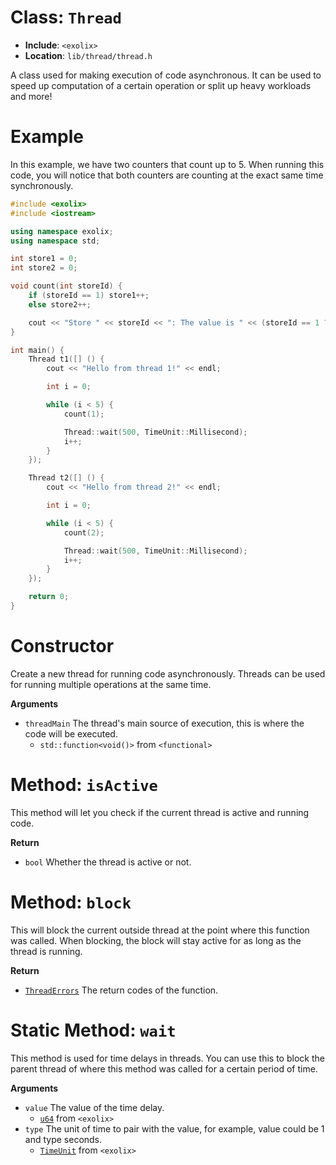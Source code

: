 # Class: `Thread`
 - **Include**: `<exolix>` 
 - **Location**: `lib/thread/thread.h`

A class used for making execution of code asynchronous. It can be used to speed up
computation of a certain operation or split up heavy workloads and more!

# Example
In this example, we have two counters that count up to 5.
When running this code, you will notice that both counters are counting
at the exact same time synchronously.

```cpp
#include <exolix>
#include <iostream>

using namespace exolix;
using namespace std;

int store1 = 0;
int store2 = 0;

void count(int storeId) {
    if (storeId == 1) store1++;
    else store2++;

    cout << "Store " << storeId << ": The value is " << (storeId == 1 ? store1 : store2) << endl;
}

int main() {
    Thread t1([] () {
        cout << "Hello from thread 1!" << endl;

        int i = 0;

        while (i < 5) {
            count(1);

            Thread::wait(500, TimeUnit::Millisecond);
            i++;
        }
    });

    Thread t2([] () {
        cout << "Hello from thread 2!" << endl;

        int i = 0;

        while (i < 5) {
            count(2);

            Thread::wait(500, TimeUnit::Millisecond);
            i++;
        }
    });

    return 0;
}
```

# Constructor
Create a new thread for running code asynchronously.
Threads can be used for running multiple operations at the same time.

**Arguments**
 - `threadMain` The thread's main source of execution, this is where the code will be executed.
   - `std::function<void()>` from `<functional>`

# Method: `isActive`
This method will let you check if the current thread is active and running code.

**Return**
 - `bool` Whether the thread is active or not.

# Method: `block`
This will block the current outside thread at the point where this function was called.
When blocking, the block will stay active for as long as the thread is running.

**Return**
 - [`ThreadErrors`](./ThreadErrors.md) The return codes of the function.

# Static Method: `wait`
This method is used for time delays in threads. You can use this to block
the parent thread of where this method was called for a certain period of time.

**Arguments**
 - `value` The value of the time delay.
   - [`u64`](../number/u64.md) from `<exolix>`
 - `type` The unit of time to pair with the value, for example, value could be 1 and type seconds.
   - [`TimeUnit`](./TimeUnit.md) from `<exolix>`
